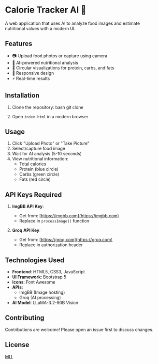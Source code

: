 # Calorie Tracker AI 🍎

A web application that uses AI to analyze food images and estimate nutritional values with a modern UI.

## Features

- 📷 Upload food photos or capture using camera
- 🤖 AI-powered nutritional analysis
- 🎯 Circular visualizations for protein, carbs, and fats
- 📱 Responsive design
- ⚡ Real-time results

## Installation

1. Clone the repository:
bash
git clone 

2. Open `index.html` in a modern browser

## Usage

1. Click "Upload Photo" or "Take Picture"
2. Select/capture food image
3. Wait for AI analysis (5-10 seconds)
4. View nutritional information:
   - Total calories
   - Protein (blue circle)
   - Carbs (green circle)
   - Fats (red circle)

## API Keys Required

1. **ImgBB API Key**:
   - Get from: [https://imgbb.com](https://imgbb.com)
   - Replace in `processImage()` function

2. **Groq API Key**:
   - Get from: [https://groq.com](https://groq.com)
   - Replace in authorization header

## Technologies Used

- **Frontend**: HTML5, CSS3, JavaScript
- **UI Framework**: Bootstrap 5
- **Icons**: Font Awesome
- **APIs**: 
  - ImgBB (Image hosting)
  - Groq (AI processing)
- **AI Model**: LLaMA-3.2-90B Vision

## Contributing

Contributions are welcome! Please open an issue first to discuss changes.

## License

[MIT](https://choosealicense.com/licenses/mit/)

